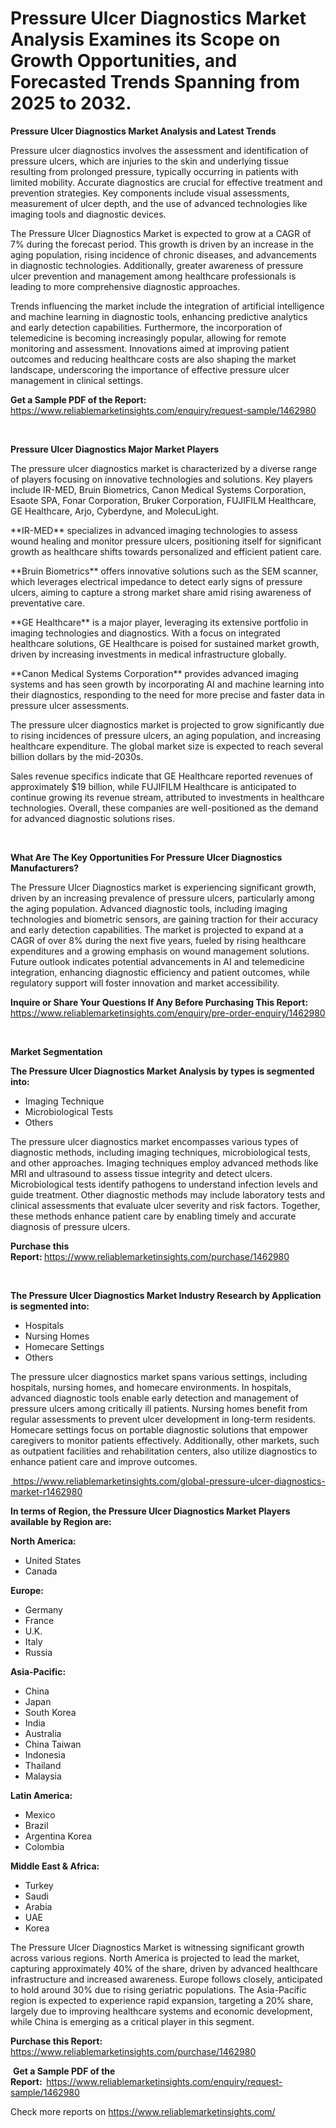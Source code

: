<p><h1>Pressure Ulcer Diagnostics Market Analysis Examines its Scope on Growth Opportunities, and Forecasted Trends Spanning from 2025 to 2032.</h1></p><p><strong>Pressure Ulcer Diagnostics Market Analysis and Latest Trends</strong></p>
<p><p>Pressure ulcer diagnostics involves the assessment and identification of pressure ulcers, which are injuries to the skin and underlying tissue resulting from prolonged pressure, typically occurring in patients with limited mobility. Accurate diagnostics are crucial for effective treatment and prevention strategies. Key components include visual assessments, measurement of ulcer depth, and the use of advanced technologies like imaging tools and diagnostic devices.</p><p>The Pressure Ulcer Diagnostics Market is expected to grow at a CAGR of 7% during the forecast period. This growth is driven by an increase in the aging population, rising incidence of chronic diseases, and advancements in diagnostic technologies. Additionally, greater awareness of pressure ulcer prevention and management among healthcare professionals is leading to more comprehensive diagnostic approaches. </p><p>Trends influencing the market include the integration of artificial intelligence and machine learning in diagnostic tools, enhancing predictive analytics and early detection capabilities. Furthermore, the incorporation of telemedicine is becoming increasingly popular, allowing for remote monitoring and assessment. Innovations aimed at improving patient outcomes and reducing healthcare costs are also shaping the market landscape, underscoring the importance of effective pressure ulcer management in clinical settings.</p></p>
<p><strong>Get a Sample PDF of the Report:&nbsp;</strong> <a href="https://www.reliablemarketinsights.com/enquiry/request-sample/1462980?utm_campaign=2488&utm_medium=2&utm_source=Github&utm_content=ia&utm_term=03032025&utm_id=pressure-ulcer-diagnostics">https://www.reliablemarketinsights.com/enquiry/request-sample/1462980</a></p>
<p>&nbsp;</p>
<p><strong>Pressure Ulcer Diagnostics Major Market Players</strong></p>
<p><p>The pressure ulcer diagnostics market is characterized by a diverse range of players focusing on innovative technologies and solutions. Key players include IR-MED, Bruin Biometrics, Canon Medical Systems Corporation, Esaote SPA, Fonar Corporation, Bruker Corporation, FUJIFILM Healthcare, GE Healthcare, Arjo, Cyberdyne, and MolecuLight.</p><p>**IR-MED** specializes in advanced imaging technologies to assess wound healing and monitor pressure ulcers, positioning itself for significant growth as healthcare shifts towards personalized and efficient patient care. </p><p>**Bruin Biometrics** offers innovative solutions such as the SEM scanner, which leverages electrical impedance to detect early signs of pressure ulcers, aiming to capture a strong market share amid rising awareness of preventative care.</p><p>**GE Healthcare** is a major player, leveraging its extensive portfolio in imaging technologies and diagnostics. With a focus on integrated healthcare solutions, GE Healthcare is poised for sustained market growth, driven by increasing investments in medical infrastructure globally. </p><p>**Canon Medical Systems Corporation** provides advanced imaging systems and has seen growth by incorporating AI and machine learning into their diagnostics, responding to the need for more precise and faster data in pressure ulcer assessments.</p><p>The pressure ulcer diagnostics market is projected to grow significantly due to rising incidences of pressure ulcers, an aging population, and increasing healthcare expenditure. The global market size is expected to reach several billion dollars by the mid-2030s.</p><p>Sales revenue specifics indicate that GE Healthcare reported revenues of approximately $19 billion, while FUJIFILM Healthcare is anticipated to continue growing its revenue stream, attributed to investments in healthcare technologies. Overall, these companies are well-positioned as the demand for advanced diagnostic solutions rises.</p></p>
<p>&nbsp;</p>
<p><strong>What Are The Key Opportunities For Pressure Ulcer Diagnostics Manufacturers?</strong></p>
<p><p>The Pressure Ulcer Diagnostics market is experiencing significant growth, driven by an increasing prevalence of pressure ulcers, particularly among the aging population. Advanced diagnostic tools, including imaging technologies and biometric sensors, are gaining traction for their accuracy and early detection capabilities. The market is projected to expand at a CAGR of over 8% during the next five years, fueled by rising healthcare expenditures and a growing emphasis on wound management solutions. Future outlook indicates potential advancements in AI and telemedicine integration, enhancing diagnostic efficiency and patient outcomes, while regulatory support will foster innovation and market accessibility.</p></p>
<p><strong>Inquire or Share Your Questions If Any Before Purchasing This Report:</strong> <a href="https://www.reliablemarketinsights.com/enquiry/pre-order-enquiry/1462980?utm_campaign=2488&utm_medium=2&utm_source=Github&utm_content=ia&utm_term=03032025&utm_id=pressure-ulcer-diagnostics">https://www.reliablemarketinsights.com/enquiry/pre-order-enquiry/1462980</a></p>
<p>&nbsp;</p>
<p><strong>Market Segmentation</strong></p>
<p><strong>The Pressure Ulcer Diagnostics Market Analysis by types is segmented into:</strong></p>
<p><ul><li>Imaging Technique</li><li>Microbiological Tests</li><li>Others</li></ul></p>
<p><p>The pressure ulcer diagnostics market encompasses various types of diagnostic methods, including imaging techniques, microbiological tests, and other approaches. Imaging techniques employ advanced methods like MRI and ultrasound to assess tissue integrity and detect ulcers. Microbiological tests identify pathogens to understand infection levels and guide treatment. Other diagnostic methods may include laboratory tests and clinical assessments that evaluate ulcer severity and risk factors. Together, these methods enhance patient care by enabling timely and accurate diagnosis of pressure ulcers.</p></p>
<p><strong>Purchase this Report:&nbsp;</strong><a href="https://www.reliablemarketinsights.com/purchase/1462980?utm_campaign=2488&utm_medium=2&utm_source=Github&utm_content=ia&utm_term=03032025&utm_id=pressure-ulcer-diagnostics">https://www.reliablemarketinsights.com/purchase/1462980</a></p>
<p>&nbsp;</p>
<p><strong>The Pressure Ulcer Diagnostics Market Industry Research by Application is segmented into:</strong></p>
<p><ul><li>Hospitals</li><li>Nursing Homes</li><li>Homecare Settings</li><li>Others</li></ul></p>
<p><p>The pressure ulcer diagnostics market spans various settings, including hospitals, nursing homes, and homecare environments. In hospitals, advanced diagnostic tools enable early detection and management of pressure ulcers among critically ill patients. Nursing homes benefit from regular assessments to prevent ulcer development in long-term residents. Homecare settings focus on portable diagnostic solutions that empower caregivers to monitor patients effectively. Additionally, other markets, such as outpatient facilities and rehabilitation centers, also utilize diagnostics to enhance patient care and improve outcomes.</p></p>
<p><a href="https://www.reliablemarketinsights.com/global-pressure-ulcer-diagnostics-market-r1462980?utm_campaign=2488&utm_medium=2&utm_source=Github&utm_content=ia&utm_term=03032025&utm_id=pressure-ulcer-diagnostics">&nbsp;https://www.reliablemarketinsights.com/global-pressure-ulcer-diagnostics-market-r1462980</a></p>
<p><strong>In terms of Region, the Pressure Ulcer Diagnostics Market Players available by Region are:</strong></p>
<p>
    <p> <strong> North America: </strong>
        <ul>
            <li>United States</li>
            <li>Canada</li>
        </ul>
        </p> 
    <p> <strong> Europe: </strong>
        <ul>
            <li>Germany</li>
            <li>France</li>
            <li>U.K.</li>
            <li>Italy</li>
            <li>Russia</li>
        </ul>
        </p> 
    <p> <strong> Asia-Pacific: </strong>
        <ul>
            <li>China</li>
            <li>Japan</li>
            <li>South Korea</li>
            <li>India</li>
            <li>Australia</li>
            <li>China Taiwan</li>
            <li>Indonesia</li>
            <li>Thailand</li>
            <li>Malaysia</li>
        </ul>
        </p> 
    <p> <strong> Latin America: </strong>
        <ul>
            <li>Mexico</li>
            <li>Brazil</li>
            <li>Argentina Korea</li>
            <li>Colombia</li>
        </ul>
        </p> 
    <p> <strong> Middle East & Africa: </strong>
        <ul>
            <li>Turkey</li>
            <li>Saudi</li>
            <li>Arabia</li>
            <li>UAE</li>
            <li>Korea</li>
        </ul>
    </p>
    </p>
<p><p>The Pressure Ulcer Diagnostics Market is witnessing significant growth across various regions. North America is projected to lead the market, capturing approximately 40% of the share, driven by advanced healthcare infrastructure and increased awareness. Europe follows closely, anticipated to hold around 30% due to rising geriatric populations. The Asia-Pacific region is expected to experience rapid expansion, targeting a 20% share, largely due to improving healthcare systems and economic development, while China is emerging as a critical player in this segment.</p></p>
<p><strong>Purchase this Report: </strong><a href="https://www.reliablemarketinsights.com/purchase/1462980?utm_campaign=2488&utm_medium=2&utm_source=Github&utm_content=ia&utm_term=03032025&utm_id=pressure-ulcer-diagnostics">https://www.reliablemarketinsights.com/purchase/1462980</a></p>
<p>&nbsp;<strong>Get a Sample PDF of the Report:&nbsp;&nbsp;</strong><a href="https://www.reliablemarketinsights.com/enquiry/request-sample/1462980?utm_campaign=2488&utm_medium=2&utm_source=Github&utm_content=ia&utm_term=03032025&utm_id=pressure-ulcer-diagnostics">https://www.reliablemarketinsights.com/enquiry/request-sample/1462980</a></p>
<p><strong></strong></p>
<p>Check more reports on <a href="https://www.reliablemarketinsights.com/?utm_campaign=2488&utm_medium=2&utm_source=Github&utm_content=ia&utm_term=03032025&utm_id=pressure-ulcer-diagnostics">https://www.reliablemarketinsights.com/</a></p>